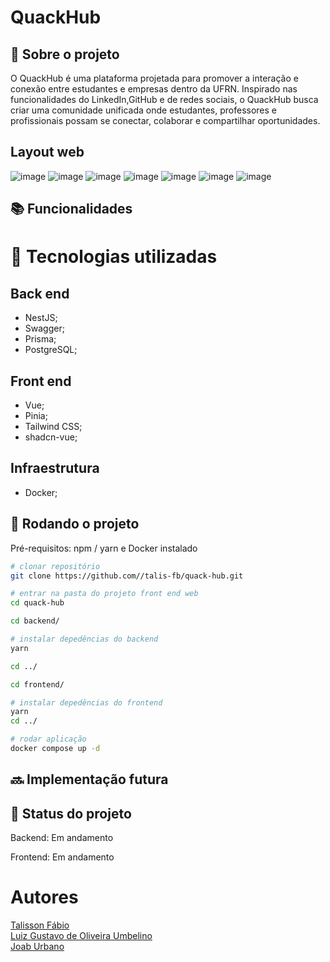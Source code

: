 # QuackHub

<!-- license --> 

## :memo:  Sobre o projeto
O QuackHub é uma plataforma projetada para promover a interação e conexão entre estudantes e empresas dentro da UFRN. Inspirado nas funcionalidades do LinkedIn,GitHub e de redes sociais, o QuackHub busca criar uma comunidade unificada onde estudantes, professores e profissionais possam se conectar, colaborar e compartilhar oportunidades.

## Layout web
![image](https://github.com/talis-fb/quack-hub/assets/89609312/c1504023-2908-4982-8a77-c42f9815b9e2)
![image](https://github.com/talis-fb/quack-hub/assets/89609312/ee376410-7c47-439e-8940-480f8904644b)
![image](https://github.com/talis-fb/quack-hub/assets/89609312/16be2b85-696e-4c5b-93df-d11870262ee3)
![image](https://github.com/talis-fb/quack-hub/assets/89609312/c2605d71-1b66-4e12-9f91-7d4a48fa1f33)
![image](https://github.com/talis-fb/quack-hub/assets/89609312/3855946e-563d-499b-b22a-53972f29000f)
![image](https://github.com/talis-fb/quack-hub/assets/89609312/3ba6f147-5b96-463a-bde0-c86d6dfc0aa1)
![image](https://github.com/talis-fb/quack-hub/assets/89609312/4cddce11-afe9-4446-b34a-bdba414b1002)



<!-- ## Modelo conceitual -->

## :books: Funcionalidades


# :wrench: Tecnologias utilizadas
## Back end
* NestJS;
* Swagger;
* Prisma;
* PostgreSQL;
  
## Front end
* Vue;
* Pinia;
* Tailwind CSS;
* shadcn-vue;
  
<!--## Implantação em produção -->

## Infraestrutura
* Docker;

## :rocket: Rodando o projeto
Pré-requisitos: npm / yarn e Docker instalado

```bash
# clonar repositório
git clone https://github.com//talis-fb/quack-hub.git

# entrar na pasta do projeto front end web
cd quack-hub

cd backend/

# instalar depedências do backend
yarn

cd ../

cd frontend/

# instalar depedências do frontend
yarn
cd ../

# rodar aplicação
docker compose up -d
```

## :soon: Implementação futura


## :dart: Status do projeto
<p>Backend: Em andamento</p>
<p>Frontend: Em andamento</p>

# Autores
<a href="https://github.com/talis-fb">Talisson Fábio</a><br>
<a href="https://github.com/luizgustavoou">Luiz Gustavo de Oliveira Umbelino</a><br>
<a href="https://github.com/JoabUrbano">Joab Urbano</a><br>

